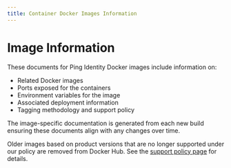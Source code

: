 ```yaml
---
title: Container Docker Images Information
---
```

# Image Information

These documents for Ping Identity Docker images include information on:

* Related Docker images
* Ports exposed for the containers
* Environment variables for the image
* Associated deployment information
* Tagging methodology and support policy

The image-specific documentation is generated from each new build ensuring these documents align with any changes over time.

Older images based on product versions that are no longer supported under our policy are removed from Docker Hub.  See the [support policy page](./imageSupport.md) for details.
